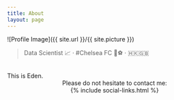 ```yaml
---
title: About
layout: page
---
```


![Profile Image]({{ site.url }}/{{ site.picture }})

> Data Scientist 📈 · #Chelsea FC 💙⚽ · 🇭🇰🇬🇧󠁧󠁧󠁢

<br>
This is Eden.

<br>
<center>
Please do not hesitate to contact me: <br>
{% include social-links.html %}
</center>
